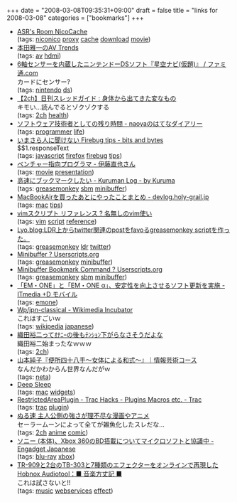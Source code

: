+++
date = "2008-03-08T09:35:31+09:00"
draft = false
title = "links for 2008-03-08"
categories = ["bookmarks"]
+++

<ul class="delicious">
	<li>
		<div class="delicious-link"><a href="http://homepage1.nifty.com/asr/tools/nicocache.html">ASR's Room NicoCache</a></div>
		<div class="delicious-tags">(tags: <a href="http://del.icio.us/nobu666/niconico">niconico</a> <a href="http://del.icio.us/nobu666/proxy">proxy</a> <a href="http://del.icio.us/nobu666/cache">cache</a> <a href="http://del.icio.us/nobu666/download">download</a> <a href="http://del.icio.us/nobu666/movie">movie</a>)</div>
	</li>
	<li>
		<div class="delicious-link"><a href="http://www.watch.impress.co.jp/av/docs/20080306/avt021.htm">本田雅一のAV Trends</a></div>
		<div class="delicious-tags">(tags: <a href="http://del.icio.us/nobu666/av">av</a> <a href="http://del.icio.us/nobu666/hdmi">hdmi</a>)</div>
	</li>
	<li>
		<div class="delicious-link"><a href="http://www.famitsu.com/game/news/1213998_1124.html">6軸センサーを内蔵したニンテンドーDSソフト『星空ナビ(仮題)』 / ファミ通.com</a></div>
		<div class="delicious-extended">カードにセンサー?</div>
		<div class="delicious-tags">(tags: <a href="http://del.icio.us/nobu666/nintendo">nintendo</a> <a href="http://del.icio.us/nobu666/ds">ds</a>)</div>
	</li>
	<li>
		<div class="delicious-link"><a href="http://guideline.livedoor.biz/archives/51046075.html">【2ch】日刊スレッドガイド : 身体から出てきた変なもの</a></div>
		<div class="delicious-extended">キモい…読んでるとゾクゾクする</div>
		<div class="delicious-tags">(tags: <a href="http://del.icio.us/nobu666/2ch">2ch</a> <a href="http://del.icio.us/nobu666/health">health</a>)</div>
	</li>
	<li>
		<div class="delicious-link"><a href="http://d.hatena.ne.jp/naoya/20080306/1204801971">ソフトウェア技術者としての残り時間 - naoyaのはてなダイアリー</a></div>
		<div class="delicious-tags">(tags: <a href="http://del.icio.us/nobu666/programmer">programmer</a> <a href="http://del.icio.us/nobu666/life">life</a>)</div>
	</li>
	<li>
		<div class="delicious-link"><a href="http://labs.gmo.jp/blog/ku/2008/03/_firebug_tips.html">いまさら人に聞けない Firebug tips - bits and bytes</a></div>
		<div class="delicious-extended">$$1.responseText</div>
		<div class="delicious-tags">(tags: <a href="http://del.icio.us/nobu666/javascript">javascript</a> <a href="http://del.icio.us/nobu666/firefox">firefox</a> <a href="http://del.icio.us/nobu666/firebug">firebug</a> <a href="http://del.icio.us/nobu666/tips">tips</a>)</div>
	</li>
	<li>
		<div class="delicious-link"><a href="http://video.google.com/videoplay?docid=-924370969831446847">ベンチャー指向プログラマ - 伊藤直也さん</a></div>
		<div class="delicious-tags">(tags: <a href="http://del.icio.us/nobu666/movie">movie</a> <a href="http://del.icio.us/nobu666/presentation">presentation</a>)</div>
	</li>
	<li>
		<div class="delicious-link"><a href="http://my.opera.com/Kuruma/blog/show.dml/1785693">高速にブックマークしたい - Kuruman Log - by Kuruma</a></div>
		<div class="delicious-tags">(tags: <a href="http://del.icio.us/nobu666/greasemonkey">greasemonkey</a> <a href="http://del.icio.us/nobu666/sbm">sbm</a> <a href="http://del.icio.us/nobu666/minibuffer">minibuffer</a>)</div>
	</li>
	<li>
		<div class="delicious-link"><a href="http://d.hatena.ne.jp/HolyGrail/20080305/1204729899">MacBookAirを買ったあとにやったことまとめ - devlog.holy-grail.jp</a></div>
		<div class="delicious-tags">(tags: <a href="http://del.icio.us/nobu666/mac">mac</a> <a href="http://del.icio.us/nobu666/tips">tips</a>)</div>
	</li>
	<li>
		<div class="delicious-link"><a href="http://nanasi.jp/code.html">vimスクリプト リファレンス ? 名無しのvim使い</a></div>
		<div class="delicious-tags">(tags: <a href="http://del.icio.us/nobu666/vim">vim</a> <a href="http://del.icio.us/nobu666/script">script</a> <a href="http://del.icio.us/nobu666/reference">reference</a>)</div>
	</li>
	<li>
		<div class="delicious-link"><a href="http://hoge.sub.jp/blog/archives/2008/02/ldrtwitterpostf.html">Lyo.blog:LDR上からtwitter関連のpostをfavoるgreasemonkey scriptを作った。</a></div>
		<div class="delicious-tags">(tags: <a href="http://del.icio.us/nobu666/greasemonkey">greasemonkey</a> <a href="http://del.icio.us/nobu666/ldr">ldr</a> <a href="http://del.icio.us/nobu666/twitter">twitter</a>)</div>
	</li>
	<li>
		<div class="delicious-link"><a href="http://userscripts.org/scripts/show/11759">Minibuffer ? Userscripts.org</a></div>
		<div class="delicious-tags">(tags: <a href="http://del.icio.us/nobu666/greasemonkey">greasemonkey</a> <a href="http://del.icio.us/nobu666/minibuffer">minibuffer</a>)</div>
	</li>
	<li>
		<div class="delicious-link"><a href="http://userscripts.org/scripts/show/14490">Minibuffer Bookmark Command ? Userscripts.org</a></div>
		<div class="delicious-tags">(tags: <a href="http://del.icio.us/nobu666/greasemonkey">greasemonkey</a> <a href="http://del.icio.us/nobu666/sbm">sbm</a> <a href="http://del.icio.us/nobu666/minibuffer">minibuffer</a>)</div>
	</li>
	<li>
		<div class="delicious-link"><a href="http://plusd.itmedia.co.jp/mobile/articles/0803/06/news078.html">「EM・ONE」と「EM・ONE α」、安定性を向上させるソフト更新を実施 - ITmedia +D モバイル</a></div>
		<div class="delicious-tags">(tags: <a href="http://del.icio.us/nobu666/emone">emone</a>)</div>
	</li>
	<li>
		<div class="delicious-link"><a href="http://incubator.wikimedia.org/wiki/Wp/jpn-classical?uselang=ja">Wp/jpn-classical - Wikimedia Incubator</a></div>
		<div class="delicious-extended">これはすごいｗ</div>
		<div class="delicious-tags">(tags: <a href="http://del.icio.us/nobu666/wikipedia">wikipedia</a> <a href="http://del.icio.us/nobu666/japanese">japanese</a>)</div>
	</li>
	<li>
		<div class="delicious-link"><a href="http://slpy.blog65.fc2.com/blog-entry-1284.html">織田裕二ってｵﾅﾆｰの後もﾃﾝｼｮﾝ下がらなさそうだよな</a></div>
		<div class="delicious-extended">織田裕二始まったなｗｗｗ</div>
		<div class="delicious-tags">(tags: <a href="http://del.icio.us/nobu666/2ch">2ch</a>)</div>
	</li>
	<li>
		<div class="delicious-link"><a href="http://www.idd.tamabi.ac.jp/art/work/2005_yamamoto.php">山本純子『便所四十八手〜女体による和式〜』｜情報芸術コース</a></div>
		<div class="delicious-extended">なんだかわからん世界なんだがｗ</div>
		<div class="delicious-tags">(tags: <a href="http://del.icio.us/nobu666/neta">neta</a>)</div>
	</li>
	<li>
		<div class="delicious-link"><a href="http://deepsleep.free.fr/">Deep Sleep</a></div>
		<div class="delicious-tags">(tags: <a href="http://del.icio.us/nobu666/mac">mac</a> <a href="http://del.icio.us/nobu666/widgets">widgets</a>)</div>
	</li>
	<li>
		<div class="delicious-link"><a href="http://trac-hacks.org/wiki/RestrictedAreaPlugin">RestrictedAreaPlugin - Trac Hacks - Plugins Macros etc. - Trac</a></div>
		<div class="delicious-tags">(tags: <a href="http://del.icio.us/nobu666/trac">trac</a> <a href="http://del.icio.us/nobu666/plugin">plugin</a>)</div>
	</li>
	<li>
		<div class="delicious-link"><a href="http://nurusoku.blog60.fc2.com/blog-entry-1785.html">ぬる速 主人公側の強さが理不尽な漫画やアニメ</a></div>
		<div class="delicious-extended">セーラームーンによって全てが雑魚化したスレだな…</div>
		<div class="delicious-tags">(tags: <a href="http://del.icio.us/nobu666/2ch">2ch</a> <a href="http://del.icio.us/nobu666/anime">anime</a> <a href="http://del.icio.us/nobu666/comic">comic</a>)</div>
	</li>
	<li>
		<div class="delicious-link"><a href="http://japanese.engadget.com/2008/03/06/xbox-360-bd/">ソニー (本体)、Xbox 360のBD搭載についてマイクロソフトと協議中 - Engadget Japanese</a></div>
		<div class="delicious-tags">(tags: <a href="http://del.icio.us/nobu666/blu-ray">blu-ray</a> <a href="http://del.icio.us/nobu666/xbox">xbox</a>)</div>
	</li>
	<li>
		<div class="delicious-link"><a href="http://sothis.blog.so-net.ne.jp/2008-03-06">TR-909と2台のTB-303と7種類のエフェクターをオンラインで再現した Hobnox Audiotool：■ 音楽方丈記 ■</a></div>
		<div class="delicious-extended">これは試さないと!!</div>
		<div class="delicious-tags">(tags: <a href="http://del.icio.us/nobu666/music">music</a> <a href="http://del.icio.us/nobu666/webservices">webservices</a> <a href="http://del.icio.us/nobu666/effect">effect</a>)</div>
	</li>
</ul>
